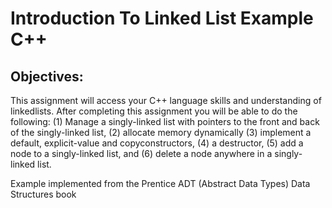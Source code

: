 # Introduction To Linked List Example C++

## Objectives: 
This assignment will access your C++ language skills and understanding of linkedlists.
After completing this assignment you will be able to do the following:
(1) Manage a singly-linked list with pointers to the front and back of the singly-linked list, 
(2) allocate memory dynamically
(3) implement a default, explicit-value and copyconstructors,
(4) a destructor,
(5) add a node to a singly-linked list, and 
(6) delete a node anywhere in a singly-linked list.

Example implemented from the Prentice ADT (Abstract Data Types) Data Structures book
